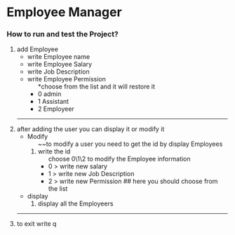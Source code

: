 # Employee Manager

### How to run and test the Project?
<ol>
<li>add Employee
<ul>
<li>write Employee name
<li>write Employee Salary
<li>write Job Description
<li>write Employee Permission
<ul>
*choose from the list and it will restore it
<li>0 admin
<li>1 Assistant
<li>2 Employeer
</ul>
</ul>
<hr>
<li>after adding the user you can display it or modify it
<ul>
<li>Modify
<ol>
~~to modify a user you need to get the id by display Employees 
<li>write the id
<ul>
choose 0\1\2 to modify the Employee information
<li>0 > write new salary
<li>1 > write new Job Description
<li>2 > write new Permission ## here you should choose from the list
<ul>
</ol>
<li>display
<ol>
<li>display all the Employeers
</ol>
</ul>
<hr>
<li>to exit write q
</ol>
